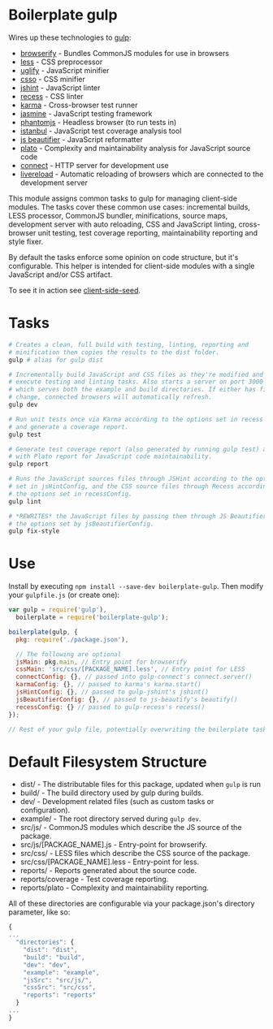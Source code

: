 # Boilerplate gulp

Wires up these technologies to [gulp](http://gulpjs.com/):
* [browserify](http://browserify.org/) - Bundles CommonJS modules for use in 
browsers
* [less](http://lesscss.org/) - CSS preprocessor
* [uglify](https://github.com/mishoo/UglifyJS2/) - JavaScript minifier
* [csso](https://github.com/css/csso) - CSS minifier
* [jshint](http://www.jshint.com/) - JavaScript linter
* [recess](http://twitter.github.io/recess/) - CSS linter
* [karma](http://karma-runner.github.io/0.12/index.html) - Cross-browser test
runner
* [jasmine](http://jasmine.github.io/2.0/introduction.html) - JavaScript testing 
framework
* [phantomjs](http://phantomjs.org/) - Headless browser (to run tests in)
* [istanbul](https://github.com/gotwarlost/istanbul) - JavaScript test coverage
analysis tool
* [js beautifier](https://github.com/beautify-web/js-beautify) - JavaScript
reformatter
* [plato](https://github.com/es-analysis/plato) - Complexity and maintainability
analysis for JavaScript source code
* [connect](http://www.senchalabs.org/connect/) - HTTP server for development 
use
* [livereload](http://livereload.com/) - Automatic reloading of browsers which
are connected to the development server

This module assigns common tasks to gulp for managing client-side modules. The
tasks cover these common use cases: incremental builds, LESS processor, CommonJS
bundler, minifications, source maps, development server with auto reloading, 
CSS and JavaScript linting, cross-browser unit testing, test coverage reporting,
maintainability reporting and style fixer.

By default the tasks enforce some opinion on code structure, but it's 
configurable. This helper is intended for client-side modules with a single
JavaScript and/or CSS artifact.

To see it in action see [client-side-seed](https://github.com/oztu/client-side-seed).

# Tasks
```sh
# Creates a clean, full build with testing, linting, reporting and
# minification then copies the results to the dist folder.
gulp # alias for gulp dist

# Incrementally build JavaScript and CSS files as they're modified and then
# execute testing and linting tasks. Also starts a server on port 3000
# which serves both the example and build directories. If either has files which
# change, connected browsers will automatically refresh.
gulp dev

# Run unit tests once via Karma according to the options set in recess config
# and generate a coverage report.
gulp test

# Generate test coverage report (also generated by running gulp test) along
# with Plato report for JavaScript code maintainability.
gulp report

# Runs the JavaScript sources files through JSHint according to the options
# set in jsHintConfig, and the CSS source files through Recess according to
# the options set in recessConfig.
gulp lint

# *REWRITES* the JavaScript files by passing them through JS Beautifier with
# the options set by jsBeautifierConfig.
gulp fix-style

```

# Use
Install by executing `npm install --save-dev boilerplate-gulp`. Then modify
your `gulpfile.js` (or create one):

```javascript
var gulp = require('gulp'), 
  boilerplate = require('boilerplate-gulp');

boilerplate(gulp, {
  pkg: require('./package.json'),

  // The following are optional
  jsMain: pkg.main, // Entry point for browserify
  cssMain: 'src/css/[PACKAGE_NAME].less', // Entry point for LESS
  connectConfig: {}, // passed into gulp-connect's connect.server()
  karmaConfig: {}, // passed to karma's karma.start()
  jsHintConfig: {}, // passed to gulp-jshint's jshint()
  jsBeautifierConfig: {}, // passed to js-beautify's beautify()
  recessConfig: {} // passed to gulp-recess's recess()
});

// Rest of your gulp file, potentially overwriting the boilerplate tasks...
```

# Default Filesystem Structure

* dist/ - The distributable files for this package, updated when `gulp` is run
* build/ - The build directory used by gulp during builds.
* dev/ - Development related files (such as custom tasks or configuration).
* example/ - The root directory served during `gulp dev`.
* src/js/ - CommonJS modules which describe the JS source of the package.
* src/js/[PACKAGE_NAME].js - Entry-point for browserify.
* src/css/ - LESS files which describe the CSS source of the package.
* src/css/[PACKAGE_NAME].less - Entry-point for less.
* reports/ - Reports generated about the source code.
* reports/coverage - Test coverage reporting.
* reports/plato - Complexity and maintainability reporting.

All of these directories are configurable via your package.json's directory
parameter, like so:
```javascript
{
...
  "directories": {
    "dist": "dist",
    "build": "build",
    "dev": "dev",
    "example": "example",
    "jsSrc": "src/js/",
    "cssSrc": "src/css",
    "reports": "reports"
  }
...
}
```
